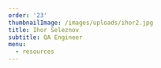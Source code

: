 ```yaml
---
order: '23'
thumbnailImage: /images/uploads/ihor2.jpg
title: Ihor Seleznov
subtitle: QA Engineer
menu:
  - resources
---
```


